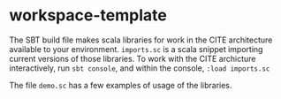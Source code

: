 # workspace-template

The SBT build file makes scala libraries for work in the CITE architecture available to your environment.  `imports.sc` is a scala  snippet importing current versions of those libraries.  To work with the CITE archicture interactively, run `sbt console`, and within the console, `:load imports.sc`

The file `demo.sc` has a few examples of usage of the libraries.
